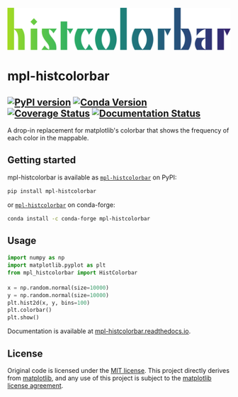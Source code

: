 ![mpl-histcolorbar logo](https://github.com/jnahlers/mpl-histcolorbar/blob/master/docs/_static/logo.png?raw=true)

# mpl-histcolorbar
[![PyPI version](https://badge.fury.io/py/mpl-histcolorbar.svg)](https://badge.fury.io/py/mpl-histcolorbar)
[![Conda Version](https://img.shields.io/conda/vn/conda-forge/mpl-histcolorbar.svg)](https://anaconda.org/conda-forge/mpl-histcolorbar)
[![Coverage Status](https://coveralls.io/repos/github/keflavich/mpl-histcolorbar/badge.svg?branch=master)](https://coveralls.io/github/keflavich/mpl-histcolorbar?branch=master)
[![Documentation Status](https://readthedocs.org/projects/mpl-histcolorbar/badge/?version=latest)](https://mpl-histcolorbar.readthedocs.io/en/latest/?badge=latest)
----

A drop-in replacement for matplotlib's colorbar that shows the frequency of each color in the mappable.

## Getting started

mpl-histcolorbar is available as [`mpl-histcolorbar`](https://pypi.org/project/mpl-histcolorbar/) on PyPI:

```bash
pip install mpl-histcolorbar
```

or [`mpl-histcolorbar`](https://anaconda.org/conda-forge/mpl-histcolorbar) on conda-forge:

```bash
conda install -c conda-forge mpl-histcolorbar
```

## Usage

```python
import numpy as np
import matplotlib.pyplot as plt
from mpl_histcolorbar import HistColorbar

x = np.random.normal(size=10000)
y = np.random.normal(size=10000)
plt.hist2d(x, y, bins=100)
plt.colorbar()
plt.show()
```

Documentation is available at [mpl-histcolorbar.readthedocs.io](https://mpl-histcolorbar.readthedocs.io/en/latest/).


## License
Original code is licensed under the [MIT license](https://opensource.org/licenses/MIT). This project directly derives 
from [matplotlib](https://matplotlib.org/), and any use of this project is subject to
the [matplotlib license agreement](https://matplotlib.org/stable/users/project/license.html).  
